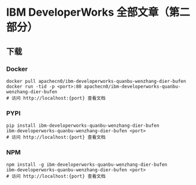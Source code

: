 # IBM DeveloperWorks 全部文章（第二部分）

## 下载

### Docker

```
docker pull apachecn0/ibm-developerworks-quanbu-wenzhang-dier-bufen
docker run -tid -p <port>:80 apachecn0/ibm-developerworks-quanbu-wenzhang-dier-bufen
# 访问 http://localhost:{port} 查看文档
```

### PYPI

```
pip install ibm-developerworks-quanbu-wenzhang-dier-bufen
ibm-developerworks-quanbu-wenzhang-dier-bufen <port>
# 访问 http://localhost:{port} 查看文档
```

### NPM

```
npm install -g ibm-developerworks-quanbu-wenzhang-dier-bufen
ibm-developerworks-quanbu-wenzhang-dier-bufen <port>
# 访问 http://localhost:{port} 查看文档
```
